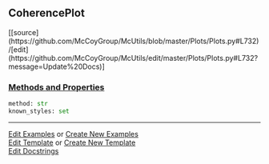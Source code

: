 ## <a id="McUtils.Plots.Plots.CoherencePlot">CoherencePlot</a> 
<div class="docs-source-link" markdown="1">
[[source](https://github.com/McCoyGroup/McUtils/blob/master/Plots/Plots.py#L732)/[edit](https://github.com/McCoyGroup/McUtils/edit/master/Plots/Plots.py#L732?message=Update%20Docs)]
</div>



<div class="collapsible-section">
 <div class="collapsible-section collapsible-section-header" markdown="1">
 
### <a class="collapse-link" data-toggle="collapse" href="#methods">Methods and Properties</a> <a class="float-right" data-toggle="collapse" href="#methods"><i class="fa fa-chevron-down"></i></a>

 </div>
 <div class="collapsible-section collapsible-section-body collapse" id="methods" markdown="1">

```python
method: str
known_styles: set
```


 </div>
</div>




___

[Edit Examples](https://github.com/McCoyGroup/McUtils/edit/gh-pages/ci/examples/McUtils/Plots/Plots/CoherencePlot.md) or 
[Create New Examples](https://github.com/McCoyGroup/McUtils/new/gh-pages/?filename=ci/examples/McUtils/Plots/Plots/CoherencePlot.md) <br/>
[Edit Template](https://github.com/McCoyGroup/McUtils/edit/gh-pages/ci/docs/McUtils/Plots/Plots/CoherencePlot.md) or 
[Create New Template](https://github.com/McCoyGroup/McUtils/new/gh-pages/?filename=ci/docs/templates/McUtils/Plots/Plots/CoherencePlot.md) <br/>
[Edit Docstrings](https://github.com/McCoyGroup/McUtils/edit/master/Plots/Plots.py#L732?message=Update%20Docs)
